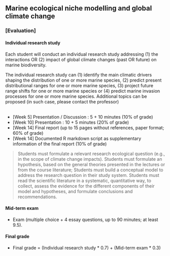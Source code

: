 ## Marine ecological niche modelling and global climate change
### [Evaluation]

#### Individual research study

Each student will conduct an individual research study addressing (1) the interactions OR (2) impact of global climate changes (past OR future) on marine biodiversity.

The individual research study can (1) identify the main climatic drivers shaping the distribution of one or more marine species, (2) predict present distributional ranges for one or more marine species, (3) project future range shifts for one or more marine species or (4) predict marine invasion processes for one or more marine species. Additional topics can be proposed (in such case, please contact the professor)<br><br>

- [Week 5] Presentation / Discussion : 5 + 10 minutes (10% of grade)
- [Week 10] Presentation : 10 + 5 minutes (20% of grade)
- [Week 14] Final report (up to 15 pages without references, paper format; 60% of grade)
- [Week 14] Documented R markdown script as supplementary information of the final report (10% of grade)

> Students must formulate a relevant research ecological question (e.g., in the scope of climate change impacts).
> Students must formulate an hypothesis, based on the general theories presented in the lectures or from the course literature;
> Students must build a conceptual model to address the research question in their study system.
> Students must read the scientific literature in a systematic, quantitative way, to collect, assess the evidence for the different components of their model and hypotheses, and formulate conclusions and recommendations.

#### Mid-term exam

- Exam (multiple choice + 4 essay questions, up to 90 minutes; at least 9.5).

#### Final grade

- Final grade = (Individual research study * 0.7) + (Mid-term exam * 0.3)
